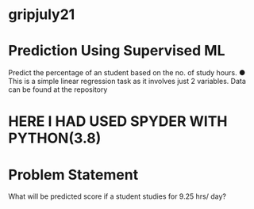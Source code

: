 # gripjuly21
# Prediction Using Supervised ML
Predict the percentage of an student based on the no. of study hours.
● This is a simple linear regression task as it involves just 2 variables.
Data can be found at the repository
# HERE I HAD USED SPYDER WITH PYTHON(3.8)
# Problem Statement
What will be predicted score if a student studies for 9.25 hrs/ day?
